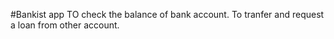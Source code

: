 #Bankist app
TO check the balance of bank account.
To tranfer and request a loan from other account.